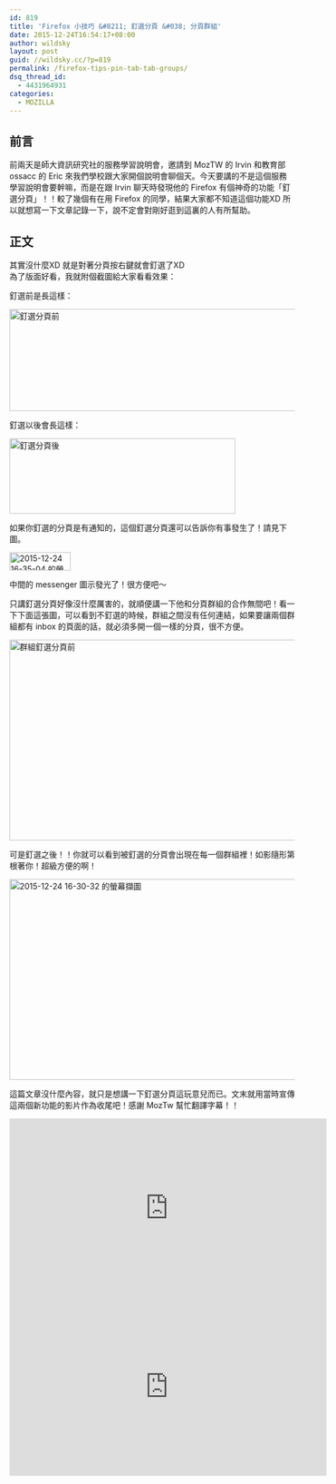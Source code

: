 ```yaml
---
id: 819
title: 'Firefox 小技巧 &#8211; 釘選分頁 &#038; 分頁群組'
date: 2015-12-24T16:54:17+08:00
author: wildsky
layout: post
guid: //wildsky.cc/?p=819
permalink: /firefox-tips-pin-tab-tab-groups/
dsq_thread_id:
  - 4431964931
categories:
  - MOZILLA
---
```

<div class="pf-content">
  <h2>
    前言
  </h2>

  <p>
    前兩天是師大資訊研究社的服務學習說明會，邀請到 MozTW 的 Irvin 和教育部 ossacc 的 Eric 來我們學校跟大家開個說明會聊個天。今天要講的不是這個服務學習說明會要幹嘛，而是在跟 Irvin 聊天時發現他的 Firefox 有個神奇的功能「釘選分頁」！！較了幾個有在用 Firefox 的同學，結果大家都不知道這個功能XD 所以就想寫一下文章記錄一下，說不定會對剛好逛到這裏的人有所幫助。
  </p>

  <p>
    <!--more-->
  </p>

  <h2>
    正文
  </h2>

  <p>
    其實沒什麼XD 就是對著分頁按右鍵就會釘選了XD<br /> 為了版面好看，我就附個截圖給大家看看效果：
  </p>

  <p>
    釘選前是長這樣：
  </p>

  <p>
    <img class="alignnone size-full wp-image-820" src="http://wildsky.cc/blog-images/2015-12-24-16-27-17-的螢幕擷圖.png" alt="釘選分頁前" width="682" height="180" srcset="http://wildsky.cc/blog-images/2015-12-24-16-27-17-的螢幕擷圖-300x79.png 300w, http://wildsky.cc/blog-images/2015-12-24-16-27-17-的螢幕擷圖.png 682w" sizes="(max-width: 682px) 100vw, 682px" />
  </p>

  <p>
    釘選以後會長這樣：
  </p>

  <p>
    <img class="alignnone size-full wp-image-821" src="http://wildsky.cc/blog-images/2015-12-24-16-26-50-的螢幕擷圖.png" alt="釘選分頁後" width="399" height="133" srcset="http://wildsky.cc/blog-images/2015-12-24-16-26-50-的螢幕擷圖-300x100.png 300w, http://wildsky.cc/blog-images/2015-12-24-16-26-50-的螢幕擷圖.png 399w" sizes="(max-width: 399px) 100vw, 399px" />
  </p>

  <p>
    如果你釘選的分頁是有通知的，這個釘選分頁還可以告訴你有事發生了！請見下圖。
  </p>

  <p>
    <img class="alignnone size-full wp-image-824" src="http://wildsky.cc/blog-images/2015-12-24-16-35-04-的螢幕擷圖.png" alt="2015-12-24 16-35-04 的螢幕擷圖" width="108" height="32" />
  </p>

  <p>
    中間的 messenger 圖示發光了！很方便吧～
  </p>

  <p>
    只講釘選分頁好像沒什麼厲害的，就順便講一下他和分頁群組的合作無間吧！看一下下面這張圖，可以看到不釘選的時候，群組之間沒有任何連結，如果要讓兩個群組都有 inbox 的頁面的話，就必須多開一個一樣的分頁，很不方便。
  </p>

  <p>
    <img class="alignnone size-large wp-image-822" src="http://wildsky.cc/blog-images/2015-12-24-16-30-21-的螢幕擷圖-1024x576.png" alt="群組釘選分頁前" width="629" height="354" srcset="http://wildsky.cc/blog-images/2015-12-24-16-30-21-的螢幕擷圖-300x169.png 300w, http://wildsky.cc/blog-images/2015-12-24-16-30-21-的螢幕擷圖-768x432.png 768w, http://wildsky.cc/blog-images/2015-12-24-16-30-21-的螢幕擷圖-1024x576.png 1024w, http://wildsky.cc/blog-images/2015-12-24-16-30-21-的螢幕擷圖-900x506.png 900w, http://wildsky.cc/blog-images/2015-12-24-16-30-21-的螢幕擷圖-1280x720.png 1280w, http://wildsky.cc/blog-images/2015-12-24-16-30-21-的螢幕擷圖.png 1366w" sizes="(max-width: 629px) 100vw, 629px" />
  </p>

  <p>
    可是釘選之後！！你就可以看到被釘選的分頁會出現在每一個群組裡！如影隨形第根著你！超級方便的啊！
  </p>

  <p>
    <img class="alignnone size-large wp-image-823" src="http://wildsky.cc/blog-images/2015-12-24-16-30-32-的螢幕擷圖-1024x576.png" alt="2015-12-24 16-30-32 的螢幕擷圖" width="629" height="354" srcset="http://wildsky.cc/blog-images/2015-12-24-16-30-32-的螢幕擷圖-300x169.png 300w, http://wildsky.cc/blog-images/2015-12-24-16-30-32-的螢幕擷圖-768x432.png 768w, http://wildsky.cc/blog-images/2015-12-24-16-30-32-的螢幕擷圖-1024x576.png 1024w, http://wildsky.cc/blog-images/2015-12-24-16-30-32-的螢幕擷圖-900x506.png 900w, http://wildsky.cc/blog-images/2015-12-24-16-30-32-的螢幕擷圖-1280x720.png 1280w, http://wildsky.cc/blog-images/2015-12-24-16-30-32-的螢幕擷圖.png 1366w" sizes="(max-width: 629px) 100vw, 629px" />
  </p>

  <p>
    這篇文章沒什麼內容，就只是想講一下釘選分頁這玩意兒而已。文末就用當時宣傳這兩個新功能的影片作為收尾吧！感謝 MozTw 幫忙翻譯字幕！！
  </p>

  <iframe width="560" height="315" src="https://www.youtube.com/embed/Jm5PRtveE2o" frameborder="0" allowfullscreen></iframe>

  <iframe width="560" height="315" src="https://www.youtube.com/embed/PuBYfpDzFac" frameborder="0" allowfullscreen></iframe>

</div>
